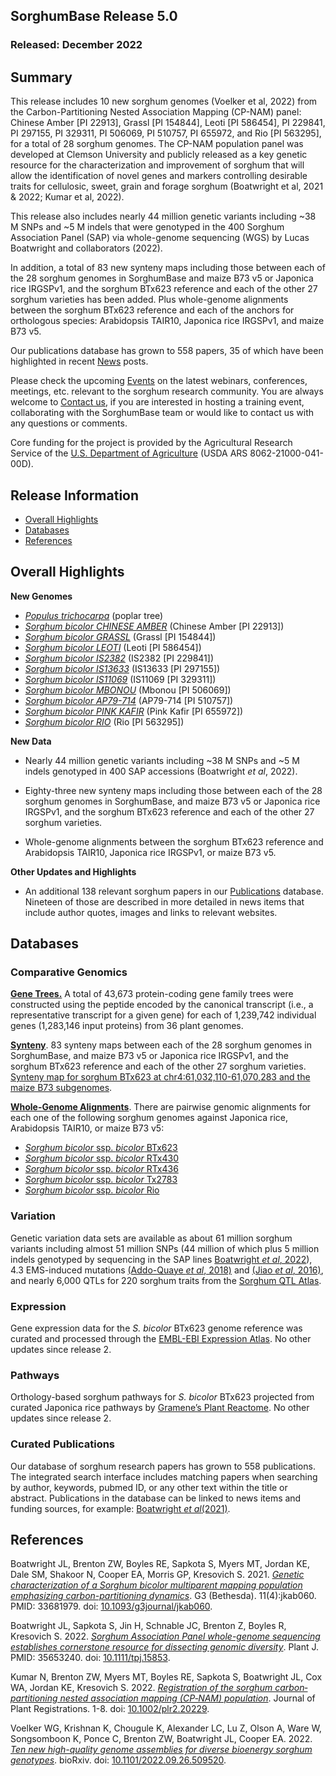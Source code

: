 ## SorghumBase Release 5.0
### Released: December 2022
## Summary

This release includes 10 new sorghum genomes (Voelker et al, 2022) from the Carbon-Partitioning Nested Association Mapping (CP-NAM) panel: Chinese Amber [PI 22913], Grassl [PI 154844], Leoti [PI 586454], PI 229841, PI 297155, PI 329311, PI 506069, PI 510757, PI 655972, and Rio [PI 563295], for a total of 28 sorghum genomes. The CP-NAM population panel was developed at Clemson University and publicly released as a key genetic resource for the characterization and improvement of sorghum that will allow the identification of novel genes and markers controlling desirable traits for cellulosic, sweet, grain and forage sorghum (Boatwright et al, 2021 & 2022; Kumar et al, 2022).

This release also includes nearly 44 million genetic variants including ~38 M SNPs and ~5 M indels that were genotyped in the 400 Sorghum Association Panel (SAP) via whole-genome sequencing (WGS) by Lucas Boatwright and collaborators (2022).

In addition, a total of 83 new synteny maps including those between each of the 28 sorghum genomes in SorghumBase and maize B73 v5 or Japonica rice IRGSPv1, and the sorghum BTx623 reference and each of the other 27 sorghum varieties has been added. 
Plus whole-genome alignments between the sorghum BTx623 reference and each of the anchors for orthologous species: Arabidopsis TAIR10, Japonica rice IRGSPv1, and maize B73 v5.

Our publications database has grown to 558 papers, 35 of which have been highlighted in recent [News](https://www.sorghumbase.org/posts?categories=research-highlights) posts. 

Please check the upcoming [Events](https://www.sorghumbase.org/events) on the latest webinars, conferences, meetings, etc. relevant to the sorghum research community. You are always welcome to [Contact us](https://www.sorghumbase.org/contact), if you are interested in hosting a training event, collaborating with the SorghumBase team or would like to contact us with any questions or comments. 

Core funding for the project is provided by the Agricultural Research Service of the [U.S. Department of Agriculture](http://www.usda.gov/) (USDA ARS 8062-21000-041-00D).

## Release Information
- [Overall Highlights](#overall-highlights-5)
- [Databases](#databases-5)
- [References](#references-5)

## Overall Highlights

**New Genomes**

- [_Populus trichocarpa_](https://ensembl.sorghumbase.org/Populus_trichocarpa) (poplar tree)
- [_Sorghum bicolor CHINESE AMBER_](https://ensembl.sorghumbase.org/Sorghum_chineseamber) (Chinese Amber [PI 22913])
- [_Sorghum bicolor GRASSL_](https://ensembl.sorghumbase.org/Sorghum_grassl) (Grassl [PI 154844])
- [_Sorghum bicolor LEOTI_](https://ensembl.sorghumbase.org/Sorghum_leoti) (Leoti [PI 586454])
- [_Sorghum bicolor IS2382_](https://ensembl.sorghumbase.org/Sorghum_pi229841) (IS2382 [PI 229841])
- [_Sorghum bicolor  IS13633_](https://ensembl.sorghumbase.org/Sorghum_pi297155) (IS13633 [PI 297155])
- [_Sorghum bicolor IS11069_](https://ensembl.sorghumbase.org/Sorghum_pi329311) (IS11069 [PI 329311])
- [_Sorghum bicolor MBONOU_](https://ensembl.sorghumbase.org/Sorghum_pi506069) (Mbonou [PI 506069])
- [_Sorghum bicolor AP79-714_](https://ensembl.sorghumbase.org/Sorghum_pi510757) (AP79-714 [PI 510757])
- [_Sorghum bicolor PINK KAFIR_](https://ensembl.sorghumbase.org/Sorghum_pi655972) (Pink Kafir [PI 655972])
- [_Sorghum bicolor RIO_](https://ensembl.sorghumbase.org/Sorghum_riouncc) (Rio [PI 563295])


**New Data**

- Nearly 44 million genetic variants including ~38 M SNPs and ~5 M indels genotyped in 400 SAP accessions (Boatwright _et al_, 2022).

- Eighty-three new synteny maps including those between each of the 28 sorghum genomes in SorghumBase, and maize B73 v5 or Japonica rice IRGSPv1, and the sorghum BTx623 reference and each of the other 27 sorghum varieties.

- Whole-genome alignments between the sorghum BTx623 reference and Arabidopsis TAIR10, Japonica rice IRGSPv1, or maize B73 v5.

**Other Updates and Highlights**

- An additional 138 relevant sorghum papers in our [Publications](https://www.sorghumbase.org/publications) database. Nineteen of those are described in more detailed in news items that include author quotes, images and links to relevant websites.


## Databases
### Comparative Genomics

[**Gene Trees.**](https://ensembl.sorghumbase.org/prot_tree_stats.html) A total of
43,673 protein-coding gene family trees were constructed using the peptide encoded by
the canonical transcript (i.e., a representative transcript for a given gene) for each
of 1,239,742 individual genes (1,283,146 input proteins) from 36 plant genomes.

[**Synteny**](https://ensembl.sorghumbase.org/compara_analyses.html).
83 synteny maps between each of the 28 sorghum genomes in SorghumBase, and maize B73 v5 or Japonica rice IRGSPv1, and the sorghum BTx623 reference and each of the other 27 sorghum varieties. [Synteny map for sorghum BTx623 at chr4:61,032,110-61,070,283 and the maize B73 subgenomes](https://ensembl.sorghumbase.org/Sorghum_bicolor/Location/Synteny?db=core;otherspecies=Zea_maysb73;r=4:61032110-61070283).

[**Whole-Genome Alignments**](https://ensembl.sorghumbase.org/compara_analyses.html).
There are pairwise genomic alignments for each one of the following sorghum genomes against Japonica rice, Arabidopsis TAIR10, or maize B73 v5:

- [_Sorghum bicolor_ ssp. _bicolor_ BTx623](https://ensembl.sorghumbase.org/Sorghum_bicolor/Location/Compara_Alignments/Image?align=1;db=core;otherspecies=Zea_maysb73;r=4:41625307-41663480;time=1668636258419.419)
- [_Sorghum bicolor_ ssp. _bicolor_ RTx430](https://ensembl.sorghumbase.org/sorghum_tx430nano/Location/Compara_Alignments/Image?align=30;db=core;r=Scaffold_2:9298671-9344179)
- [_Sorghum bicolor_ ssp. _bicolor_ RTx436](https://ensembl.sorghumbase.org/sorghum_tx436pac/Location/Compara_Alignments/Image?align=29;db=core;r=4:40945993-40992222)
- [_Sorghum bicolor_ ssp. _bicolor_ Tx2783](https://ensembl.sorghumbase.org/sorghum_tx2783pac/Location/Compara_Alignments/Image?align=28;db=core;r=4:38544936-38590672)
- [_Sorghum bicolor_ ssp. _bicolor_ Rio](https://ensembl.sorghumbase.org/sorghum_rio/Location/Compara_Alignments/Image?align=31;db=core;r=4:37447216-37493025)


### Variation

Genetic variation data sets are available as about 61 million sorghum variants including
almost 51 million SNPs (44 million of which plus 5 million indels genotyped by sequencing
in the SAP lines [Boatwright _et al_, 2022](https://www.sorghumbase.org/post/whole-genome-sequencing-of-400-sorghum-association-panel-sap-accessions-establishes-a-crucial-resource-for-dissecting-genomic-diversity-in-sorghum)), 
4.3 EMS-induced mutations [(Addo-Quaye _et al_, 2018)](https://www.sorghumbase.org/paper/19942) and [(Jiao _et al_, 2016)](https://sorghumbase.org/paper/a-sorghum-mutant-resource-as-an-efficient-platform-for-gene-discovery-in-grasses), 
and nearly 6,000 QTLs for 220 sorghum traits from the [Sorghum QTL Atlas](https://aussorgm.org.au/).

### Expression

Gene expression data for the _S. bicolor_ BTx623 genome reference was curated and
processed through the [EMBL-EBI Expression Atlas](https://www.ebi.ac.uk/gxa/plant/experiments). No other updates since release 2.

### Pathways

Orthology-based sorghum pathways for _S. bicolor_ BTx623 projected from curated Japonica rice pathways by [Gramene’s Plant Reactome](https://plantreactome.gramene.org/). No other updates since release 2.

### Curated Publications

Our database of sorghum research papers has grown to 558 publications. The integrated search interface includes matching papers when searching by author, keywords, pubmed ID, or any other text within the title or abstract. 
Publications in the database can be linked to news items and funding sources, for example: [Boatwright _et al_(2021)](https://www.sorghumbase.org/post/whole-genome-sequencing-of-400-sorghum-association-panel-sap-accessions-establishes-a-crucial-resource-for-dissecting-genomic-diversity-in-sorghum).


## References

Boatwright JL, Brenton ZW, Boyles RE, Sapkota S, Myers MT, Jordan KE, Dale SM, Shakoor N, Cooper EA, Morris GP, Kresovich S. 2021. [_Genetic characterization of a Sorghum bicolor multiparent mapping population emphasizing carbon-partitioning dynamics_](https://www.sorghumbase.org/paper/genetic-characterization-of-a-sorghum-bicolor-multiparent-mapping-population-emphasizing-carbon-partitioning-dynamics). G3 (Bethesda). 11(4):jkab060. PMID: 33681979. doi: [10.1093/g3journal/jkab060](https://doi.org/10.1093/g3journal/jkab060). 

Boatwright JL, Sapkota S, Jin H, Schnable JC, Brenton Z, Boyles R, Kresovich S. 2022. [_Sorghum Association Panel whole-genome sequencing establishes cornerstone resource for dissecting genomic diversity_](https://www.sorghumbase.org/post/whole-genome-sequencing-of-400-sorghum-association-panel-sap-accessions-establishes-a-crucial-resource-for-dissecting-genomic-diversity-in-sorghu). Plant J. PMID: 35653240. 
doi: [10.1111/tpj.15853](https://doi.org/10.1111/tpj.15853).

Kumar N, Brenton ZW, Myers MT, Boyles RE, Sapkota S, Boatwright JL, Cox WA, Jordan KE, Kresovich S. 2022. [_Registration of the sorghum carbon‐partitioning nested association mapping (CP‐NAM) population_](https://www.sorghumbase.org/paper/registration-of-the-sorghum-carbon-partitioning-nested-association-mapping-cp-nam-population). Journal of Plant Registrations. 1-8. doi: [10.1002/plr2.20229](https://doi.org/10.1002/plr2.20229).

Voelker WG, Krishnan K, Chougule K, Alexander LC, Lu Z, Olson A, Ware W, Songsomboon K, Ponce C, Brenton ZW, Boatwright JL, Cooper EA. 2022. [_Ten new high-quality genome assemblies for diverse bioenergy sorghum genotypes_](https://www.sorghumbase.org/paper/ten-new-high-quality-genome-assemblies-for-diverse-bioenergy-sorghum-genotypes). bioRxiv. doi: [10.1101/2022.09.26.509520](https://doi.org/10.1101/2022.09.26.509520).



